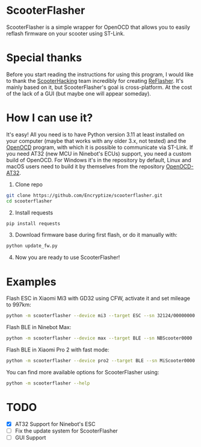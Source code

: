 
# ScooterFlasher

ScooterFlasher is a simple wrapper for OpenOCD that allows you to easily reflash firmware on your scooter using ST-Link.

# Special thanks
Before you start reading the instructions for using this program, I would like to thank the [ScooterHacking](https://scooterhacking.org/) team incredibly for creating [ReFlasher](https://www.scooterhacking.org/forum/viewtopic.php?f=14&t=676). It's mainly based on it, but ScooterFlasher's goal is cross-platform. At the cost of the lack of a GUI (but maybe one will appear someday).
# How I can use it?
It's easy! All you need is to have Python version 3.11 at least installed on your computer (maybe that works with any older 3.x, not tested) and the [OpenOCD](https://openocd.org/) program, with which it is possible to communicate via ST-Link. If you need AT32 (new MCU in Ninebot's ECUs) support, you need a custom build of OpenOCD. For Windows it's in the repository by default, Linux and macOS users need to build it by themselves from the repository [OpenOCD-AT32](https://github.com/encryptize/openocd-at32).

 1. Clone repo
 ```bash
 git clone https://github.com/Encryptize/scooterflasher.git
 cd scooterflasher
 ```
 2. Install requests
 ```bash
 pip install requests
 ```
 3. Download firmware base during first flash, or do it manually with:
  ```bash
 python update_fw.py
 ```
4. Now you are ready to use ScooterFlasher!

# Examples
Flash ESC in Xiaomi Mi3 with GD32 using CFW, activate it and set mileage to 997km:
```bash
python -m scooterflasher --device mi3 --target ESC --sn 32124/00000000 --fake-chip --km 997 --activate-ecu --cfw your_cfw.bin
```
Flash BLE in Ninebot Max:
```bash
python -m scooterflasher --device max --target BLE --sn NBScooter0000
```
Flash BLE in Xiaomi Pro 2 with fast mode:
```bash
python -m scooterflasher --device pro2 --target BLE --sn MiScooter0000 --fast-mode
```
You can find more available options for ScooterFlasher using:
```bash
python -m scooterflasher --help
```

# TODO

 - [x] AT32 Support for Ninebot's ESC
 - [ ] Fix the update system for ScooterFlasher
 - [ ] GUI Support
